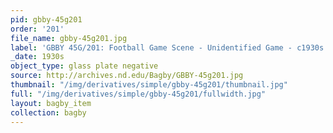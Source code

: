 ```yaml
---
pid: gbby-45g201
order: '201'
file_name: gbby-45g201.jpg
label: 'GBBY 45G/201: Football Game Scene - Unidentified Game - c1930s'
_date: 1930s
object_type: glass plate negative
source: http://archives.nd.edu/Bagby/GBBY-45g201.jpg
thumbnail: "/img/derivatives/simple/gbby-45g201/thumbnail.jpg"
full: "/img/derivatives/simple/gbby-45g201/fullwidth.jpg"
layout: bagby_item
collection: bagby
---
```

